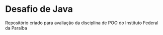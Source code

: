 <h1>Desafio de Java</h1>
Repositório criado para avaliação da disciplina de POO do Instituto Federal da Paraíba

